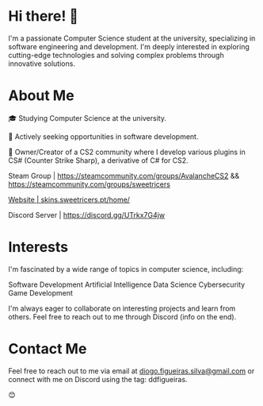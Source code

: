 # Hi there! 👋
I'm a passionate Computer Science student at the university, specializing in software engineering and development. I'm deeply interested in exploring cutting-edge technologies and solving complex problems through innovative solutions.

# About Me

🎓 Studying Computer Science at the university.

💼 Actively seeking opportunities in software development.

🌟 Owner/Creator of a CS2 community where I develop various plugins in CS# (Counter Strike Sharp), a derivative of C# for CS2. 

Steam Group | https://steamcommunity.com/groups/AvalancheCS2 && https://steamcommunity.com/groups/sweetricers

[Website | skins.sweetricers.pt/home/](https://skins.sweetricers.pt/home/)

Discord Server | https://discord.gg/UTrkx7G4jw

# Interests
I'm fascinated by a wide range of topics in computer science, including:

Software Development
Artificial Intelligence
Data Science
Cybersecurity
Game Development

I'm always eager to collaborate on interesting projects and learn from others. Feel free to reach out to me through Discord (info on the end).

# Contact Me
Feel free to reach out to me via email at diogo.figueiras.silva@gmail.com or connect with me on Discord using the tag: ddfigueiras.

😊
